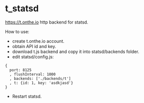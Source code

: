 t_statsd
========

https://t.onthe.io http backend for statsd.

How to use:
- create t.onthe.io account.
- obtain API id and key.
- download t.js backend and copy it into statsd/backends folder.
- edit statsd/config.js:
```
{
  port: 8125
  , flushInterval: 1000
  , backends: ['./backends/t']
  , t: {id: 1, key: 'asdkjasd'}
}
```

- Restart statsd.
